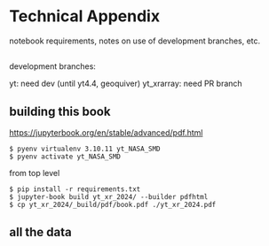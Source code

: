 # Technical Appendix 

notebook requirements, notes on use of development branches, etc. 

## 

development branches:

yt: need dev (until yt4.4, geoquiver)
yt_xrarray: need PR branch

## building this book 

https://jupyterbook.org/en/stable/advanced/pdf.html


```
$ pyenv virtualenv 3.10.11 yt_NASA_SMD
$ pyenv activate yt_NASA_SMD
```

from top level
```
$ pip install -r requirements.txt
$ jupyter-book build yt_xr_2024/ --builder pdfhtml
$ cp yt_xr_2024/_build/pdf/book.pdf ./yt_xr_2024.pdf
```


## all the data 